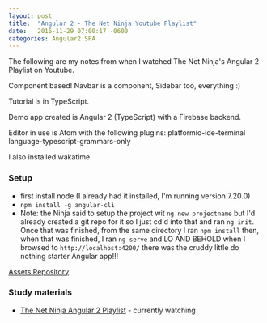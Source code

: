 ```yaml
---
layout: post
title:  "Angular 2 - The Net Ninja Youtube Playlist"
date:   2016-11-29 07:00:17 -0600
categories: Angular2 SPA
---
```


The following are my notes from when I watched The Net Ninja's
Angular 2 Playlist on Youtube.

Component based! Navbar is a component, Sidebar too, everything :)

Tutorial is in TypeScript.

Demo app created is Angular 2 (TypeScript) with a Firebase backend.

Editor in use is Atom with the following plugins:
platformio-ide-terminal
language-typescript-grammars-only

I also installed wakatime

### Setup

* first install node (I already had it installed, I'm running version 
7.20.0)
* `npm install -g angular-cli`
* Note: the Ninja said to setup the project wit `ng new projectname` but
I'd already created a git repo for it so I just cd'd into that and ran
`ng init`. Once that was finished, from the same directory I ran
`npm install` then, when that was finished, I ran `ng serve` and LO AND
BEHOLD when I browsed to `http://localhost:4200/` there was the cruddy
little do nothing starter Angular app!!!


[Assets Repository](https://github.com/iamshaunjp/angular-2-playlist)

### Study materials

* [The Net Ninja Angular 2 Playlist](https://www.youtube.com/playlist?list=PL4cUxeGkcC9jqhk5RvBiEwHMKSUXPyng0) - currently watching

